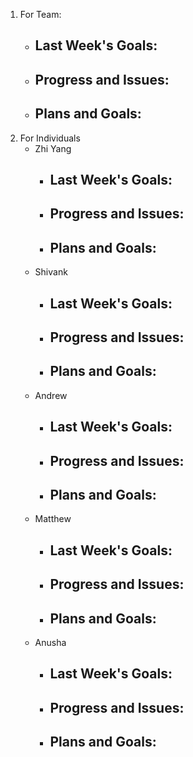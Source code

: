1. For Team:
   - Last Week's Goals:
       - 
   - Progress and Issues:
       - 
   - Plans and Goals:
       - 
3. For Individuals
   - Zhi Yang
       - Last Week's Goals:
           - 
       - Progress and Issues:
           - 
       - Plans and Goals:
           - 
   - Shivank
      - Last Week's Goals:
           - 
       - Progress and Issues:
           - 
       - Plans and Goals:
           - 
   - Andrew
      - Last Week's Goals:
           - 
       - Progress and Issues:
           - 
       - Plans and Goals:
           - 
   - Matthew
      - Last Week's Goals:
           - 
       - Progress and Issues:
           - 
       - Plans and Goals:
           - 
   - Anusha
      - Last Week's Goals:
           - 
       - Progress and Issues:
           - 
       - Plans and Goals:
           - 
